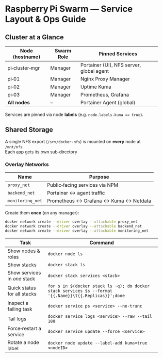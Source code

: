 # Raspberry Pi Swarm — Service Layout & Ops Guide

## Cluster at a Glance
| Node (hostname) | Swarm Role | Pinned Services |
|-----------------|------------|-----------------|
| pi‑cluster‑mgr  | Manager    | Portainer (UI), NFS server, global agent |
| pi‑01           | Manager    | Nginx Proxy Manager |
| pi‑02           | Manager    | Uptime Kuma |
| pi‑03           | Manager    | Prometheus, Grafana |
| **All nodes**   | –          | Portainer Agent (global) |

Services are pinned via node **labels** (e.g. `node.labels.kuma == true`).

## Shared Storage

A single NFS export (`/srv/docker‑nfs`) is mounted on **every** node at  
`/mnt/nfs`.  
Each app gets its own sub‑directory

### Overlay Networks

| Name          | Purpose                     |
|---------------|-----------------------------|
| `proxy_net`   | Public‑facing services via NPM |
| `backend_net` | Portainer ↔ agent traffic      |
| `monitoring_net` | Prometheus ↔ Grafana ↔ Kuma ↔ Netdata |

Create them **once** (on any manager):

```bash
docker network create --driver overlay --attachable proxy_net
docker network create --driver overlay --attachable backend_net
docker network create --driver overlay --attachable monitoring_net
```

| Task                         | Command                                                                                                                 |
| ---------------------------- | ----------------------------------------------------------------------------------------------------------------------- |
| Show nodes & roles           | `docker node ls`                                                                                                        |
| Show stacks                  | `docker stack ls`                                                                                                       |
| Show services in *one* stack | `docker stack services <stack>`                                                                                         |
| Quick status for all stacks  | `for s in $(docker stack ls -q); do docker stack services $s --format '{{.Name}}\t{{.Replicas}}';done` |
| Inspect a failing task       | `docker service ps <service> --no-trunc`                                                                                |
| Tail logs                    | `docker service logs <service> --raw --tail 100`                                                                        |
| Force‑restart a service      | `docker service update --force <service>`                                                                               |
| Rotate a node label          | `docker node update --label-add kuma=true <nodeID>`                                                                     |
